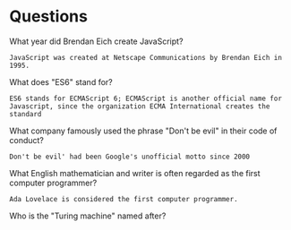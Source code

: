 # Questions

What year did Brendan Eich create JavaScript?

```
JavaScript was created at Netscape Communications by Brendan Eich in 1995.
```

What does "ES6" stand for?

```
ES6 stands for ECMAScript 6; ECMAScript is another official name for Javascript, since the organization ECMA International creates the standard
```

What company famously used the phrase "Don't be evil" in their code of conduct?

```
Don't be evil' had been Google's unofficial motto since 2000
```

What English mathematician and writer is often regarded as the first computer programmer?

```
Ada Lovelace is considered the first computer programmer.
```

Who is the "Turing machine" named after?

```

```
